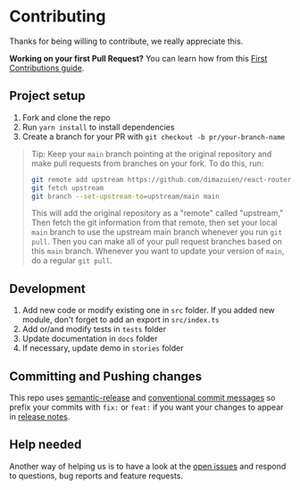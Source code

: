 # Contributing

Thanks for being willing to contribute, we really appreciate this.

**Working on your first Pull Request?** You can learn how from this [First Contributions guide](https://github.com/firstcontributions/first-contributions).

## Project setup

1. Fork and clone the repo
1. Run `yarn install` to install dependencies
1. Create a branch for your PR with `git checkout -b pr/your-branch-name`

> Tip: Keep your `main` branch pointing at the original repository and make
> pull requests from branches on your fork. To do this, run:
>
> ```sh
> git remote add upstream https://github.com/dimazuien/react-router-scroll-to-top.git
> git fetch upstream
> git branch --set-upstream-to=upstream/main main
> ```
>
> This will add the original repository as a "remote" called "upstream," Then
> fetch the git information from that remote, then set your local `main`
> branch to use the upstream main branch whenever you run `git pull`. Then you
> can make all of your pull request branches based on this `main` branch.
> Whenever you want to update your version of `main`, do a regular `git pull`.

## Development

1. Add new code or modify existing one in `src` folder. If you added new module, don't forget to add an export in `src/index.ts`
1. Add or/and modify tests in `tests` folder
1. Update documentation in `docs` folder
1. If necessary, update demo in `stories` folder

## Committing and Pushing changes

This repo uses [semantic-release](https://github.com/semantic-release/semantic-release) and [conventional commit messages](https://conventionalcommits.org) so prefix your commits with `fix:` or `feat:` if you want your changes to appear in [release notes](https://github.com/streamich/react-use/blob/main/CHANGELOG.md).

## Help needed

Another way of helping us is to have a look at the [open issues](https://github.com/streamich/react-use/issues) and respond to questions, bug reports and feature requests.
